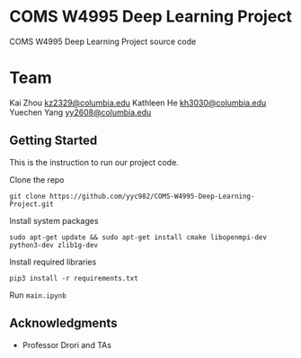 # COMS W4995 Deep Learning Project

COMS W4995 Deep Learning Project source code

# Team
Kai Zhou <kz2329@columbia.edu>
Kathleen He <kh3030@columbia.edu>
Yuechen Yang <yy2608@columbia.edu>


## Getting Started

This is the instruction to run our project code.

Clone the repo
```
git clone https://github.com/yyc982/COMS-W4995-Deep-Learning-Project.git
```

Install system packages
```
sudo apt-get update && sudo apt-get install cmake libopenmpi-dev python3-dev zlib1g-dev
```

Install required libraries

```
pip3 install -r requirements.txt
```

Run `main.ipynb` 





## Acknowledgments

* Professor Drori and TAs
